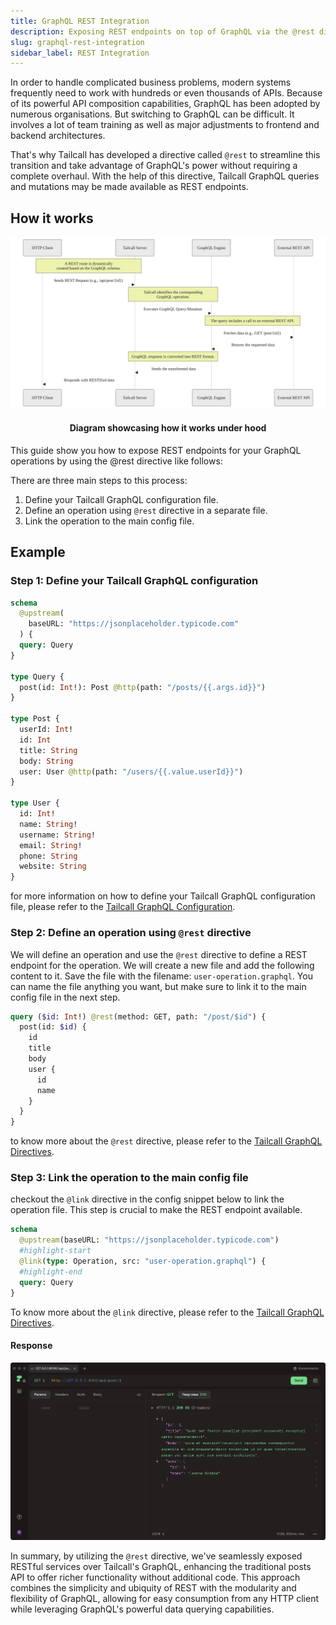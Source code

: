 ```yaml
---
title: GraphQL REST Integration
description: Exposing REST endpoints on top of GraphQL via the @rest directive.
slug: graphql-rest-integration
sidebar_label: REST Integration
---
```


In order to handle complicated business problems, modern systems frequently need to work with hundreds or even thousands of APIs. Because of its powerful API composition capabilities, GraphQL has been adopted by numerous organisations. But switching to GraphQL can be difficult. It involves a lot of team training as well as major adjustments to frontend and backend architectures.

That's why Tailcall has developed a directive called `@rest` to streamline this transition and take advantage of GraphQL's power without requiring a complete overhaul. With the help of this directive, Tailcall GraphQL queries and mutations may be made available as REST endpoints.

## How it works

![Diagram](/images/docs/rest-diagram.svg)

<h4 align="center">Diagram showcasing how it works under hood</h4>

This guide show you how to expose REST endpoints for your GraphQL operations by using the @rest directive like follows:

There are three main steps to this process:

1. Define your Tailcall GraphQL configuration file.
2. Define an operation using `@rest` directive in a separate file.
3. Link the operation to the main config file.

## Example

### Step 1: Define your Tailcall GraphQL configuration

```graphql
schema
  @upstream(
    baseURL: "https://jsonplaceholder.typicode.com"
  ) {
  query: Query
}

type Query {
  post(id: Int!): Post @http(path: "/posts/{{.args.id}}")
}

type Post {
  userId: Int!
  id: Int
  title: String
  body: String
  user: User @http(path: "/users/{{.value.userId}}")
}

type User {
  id: Int!
  name: String!
  username: String!
  email: String!
  phone: String
  website: String
}
```

for more information on how to define your Tailcall GraphQL configuration file, please refer to the [Tailcall GraphQL Configuration](/docs/getting-started-with-graphql/#configuration).

### Step 2: Define an operation using `@rest` directive

We will define an operation and use the `@rest` directive to define a REST endpoint for the operation. We will create a new file and add the following content to it. Save the file with the
filename: `user-operation.graphql`. You can name the file anything you want, but make sure to link it to the main config file in the next step.

```graphql
query ($id: Int!) @rest(method: GET, path: "/post/$id") {
  post(id: $id) {
    id
    title
    body
    user {
      id
      name
    }
  }
}
```

to know more about the `@rest` directive, please refer to the [Tailcall GraphQL Directives](/docs/directives/#rest-directive).

### Step 3: Link the operation to the main config file

checkout the `@link` directive in the config snippet below to link the operation file. This step is crucial to make the REST endpoint available.

```graphql
schema
  @upstream(baseURL: "https://jsonplaceholder.typicode.com")
  #highlight-start
  @link(type: Operation, src: "user-operation.graphql") {
  #highlight-end
  query: Query
}
```

To know more about the `@link` directive, please refer to the [Tailcall GraphQL Directives](/docs/directives/#link-directive).

#### Response

![REST Demo](/images/docs/rest.png)

In summary, by utilizing the `@rest` directive, we've seamlessly exposed RESTful services over Tailcall's GraphQL, enhancing the traditional posts API to offer richer functionality without additional code. This approach combines the simplicity and ubiquity of REST with the modularity and flexibility of GraphQL, allowing for easy consumption from any HTTP client while leveraging GraphQL's powerful data querying capabilities.
